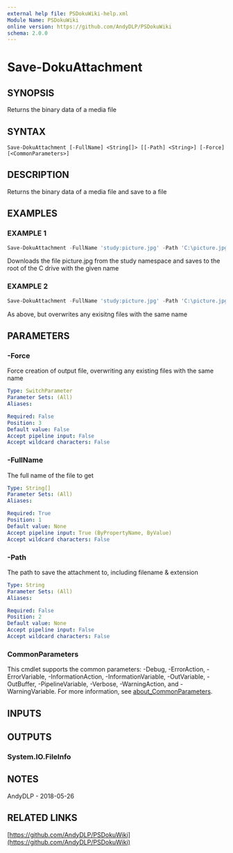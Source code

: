 ```yaml
---
external help file: PSDokuWiki-help.xml
Module Name: PSDokuWiki
online version: https://github.com/AndyDLP/PSDokuWiki
schema: 2.0.0
---
```


# Save-DokuAttachment

## SYNOPSIS
Returns the binary data of a media file

## SYNTAX

```
Save-DokuAttachment [-FullName] <String[]> [[-Path] <String>] [-Force] [<CommonParameters>]
```

## DESCRIPTION
Returns the binary data of a media file and save to a file

## EXAMPLES

### EXAMPLE 1
```powershell
Save-DokuAttachment -FullName 'study:picture.jpg' -Path 'C:\picture.jpg'
```

Downloads the file picture.jpg from the study namespace and saves to the root of the C drive with the given name

### EXAMPLE 2
```powershell
Save-DokuAttachment -FullName 'study:picture.jpg' -Path 'C:\picture.jpg' -Force
```

As above, but overwrites any exisitng files with the same name

## PARAMETERS

### -Force
Force creation of output file, overwriting any existing files with the same name

```yaml
Type: SwitchParameter
Parameter Sets: (All)
Aliases:

Required: False
Position: 3
Default value: False
Accept pipeline input: False
Accept wildcard characters: False
```

### -FullName
The full name of the file to get

```yaml
Type: String[]
Parameter Sets: (All)
Aliases:

Required: True
Position: 1
Default value: None
Accept pipeline input: True (ByPropertyName, ByValue)
Accept wildcard characters: False
```

### -Path
The path to save the attachment to, including filename & extension

```yaml
Type: String
Parameter Sets: (All)
Aliases:

Required: False
Position: 2
Default value: None
Accept pipeline input: False
Accept wildcard characters: False
```

### CommonParameters
This cmdlet supports the common parameters: -Debug, -ErrorAction, -ErrorVariable, -InformationAction, -InformationVariable, -OutVariable, -OutBuffer, -PipelineVariable, -Verbose, -WarningAction, and -WarningVariable. For more information, see [about_CommonParameters](http://go.microsoft.com/fwlink/?LinkID=113216).

## INPUTS

## OUTPUTS

### System.IO.FileInfo
## NOTES
AndyDLP - 2018-05-26

## RELATED LINKS

[https://github.com/AndyDLP/PSDokuWiki](https://github.com/AndyDLP/PSDokuWiki)

